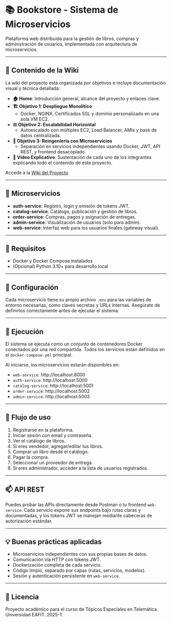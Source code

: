 # 📚 Bookstore - Sistema de Microservicios

Plataforma web distribuida para la gestión de libros, compras y administración de usuarios, implementada con arquitectura de microservicios.

---

## 📖 Contenido de la Wiki

La wiki del proyecto está organizada por objetivos e incluye documentación visual y técnica detallada:

- **🏠 Home**: Introducción general, alcance del proyecto y enlaces clave.
- **🏗️ Objetivo 1: Despliegue Monolítico**
  - Docker, NGINX, Certificados SSL y dominio personalizado en una sola VM EC2.
- **⚖️ Objetivo 2: Escalabilidad Horizontal**
  - Autoescalado con múltiples EC2, Load Balancer, AMIs y base de datos centralizada.
- **🔄 Objetivo 3: Reingeniería con Microservicios**
  - Separación en servicios independientes usando Docker, JWT, API REST, y frontend desacoplado.
- **🎥 Video Explicativo**: Sustentación de cada uno de los integrantes explicando todo el contenido de este proyecto.

Accede a la [Wiki del Proyecto](https://github.com/osozzz/BookStore-TT/wiki) 

---

## 🧱 Microservicios

- **auth-service**: Registro, login y emisión de tokens JWT.
- **catalog-service**: Catálogo, publicación y gestión de libros.
- **order-service**: Compras, pagos y asignación de entregas.
- **admin-service**: Visualización de usuarios (solo para admin).
- **web-service**: Interfaz web para los usuarios finales (gateway visual).

---

## 🚀 Requisitos

- Docker y Docker Compose instalados
- (Opcional) Python 3.10+ para desarrollo local

---

## 🧪 Configuración

Cada microservicio tiene su propio archivo `.env` para las variables de entorno necesarias, como claves secretas y URLs internas. Asegúrate de definirlos correctamente antes de ejecutar el sistema.

---

## 🐳 Ejecución

El sistema se ejecuta como un conjunto de contenedores Docker conectados por una red compartida. Todos los servicios están definidos en el `docker-compose.yml` principal.

Al iniciarse, los microservicios estarán disponibles en:

- `web-service`: http://localhost:8000
- `auth-service`: http://localhost:5000
- `catalog-service`: http://localhost:5001
- `order-service`: http://localhost:5002
- `admin-service`: http://localhost:5003

---

## 👥 Flujo de uso

1. Registrarse en la plataforma.
2. Iniciar sesión con email y contraseña.
3. Ver el catálogo de libros.
4. Si eres vendedor, agregar/editar tus libros.
5. Comprar un libro desde el catálogo.
6. Pagar la compra.
7. Seleccionar un proveedor de entrega.
8. Si eres administrador, acceder a la lista de usuarios registrados.

---

## 📫 API REST

Puedes probar las APIs directamente desde Postman o tu frontend `web-service`. Cada servicio expone sus endpoints bajo rutas claras y documentadas, y los tokens JWT se manejan mediante cabeceras de autorización estándar.

---

## 💡 Buenas prácticas aplicadas

- Microservicios independientes con sus propias bases de datos.
- Comunicación vía HTTP con tokens JWT.
- Dockerización completa de cada servicio.
- Código limpio, separado por capas (rutas, servicios, modelos).
- Sesión y autenticación persistente en `web-service`.

---

## 📄 Licencia

Proyecto académico para el curso de Tópicos Especiales en Telemática. Universidad EAFIT. 2025-1.
